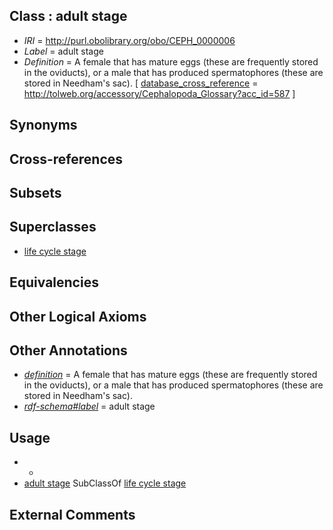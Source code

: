 
## Class : adult stage

 * *IRI* = http://purl.obolibrary.org/obo/CEPH_0000006
 * *Label* = adult stage
 * *Definition* = A female that has mature eggs (these are frequently stored in the oviducts), or a male that has produced spermatophores (these are stored in Needham's sac). [ [database_cross_reference](../../ef/oboInOwl#hasDbXref.md) = http://tolweb.org/accessory/Cephalopoda_Glossary?acc_id=587 ]

## Synonyms


## Cross-references


## Subsets


## Superclasses

 * [life cycle stage](../../UBERON/05/UBERON_0000105.md)

## Equivalencies


## Other Logical Axioms


## Other Annotations

 * *[definition](../../IAO/15/IAO_0000115.md)* = A female that has mature eggs (these are frequently stored in the oviducts), or a male that has produced spermatophores (these are stored in Needham's sac).
 * *[rdf-schema#label](../../el/rdf-schema#label.md)* = adult stage

## Usage

 * -
 * [adult stage](../../CEPH/06/CEPH_0000006.md) SubClassOf [life cycle stage](../../UBERON/05/UBERON_0000105.md)

## External Comments


